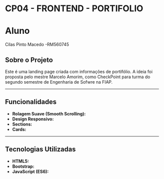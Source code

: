 # CP04 - FRONTEND - PORTIFOLIO

# Aluno
Cilas Pinto Macedo -RM560745
## Sobre o Projeto

Este é uma landing page criada com informações de portifólio. A ideia foi proposta pelo mestre Marcelo Amorim, como CheckPoint para turma do segundo semestre de Engenharia de Sofwre na FIAP.

---

## Funcionalidades

- **Rolagem Suave (Smooth Scrolling):**
- **Design Responsivo:** 
- **Sections:**
- **Cards:**
---

## Tecnologias Utilizadas

- **HTML5:**
- **Bootstrap:**
- **JavaScript (ES6):** 


